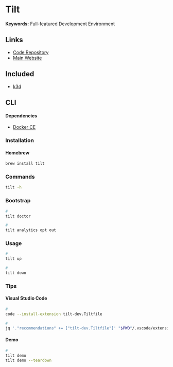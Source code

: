 # Tilt

<!--
https://github.com/eniblock/vault
https://github.com/eniblock/keycloak
https://github.com/companieshouse/psc-filing-api/tree/main

https://github.com/tadoku/tadoku
https://github.com/whslabs/tilt-jenkins
https://github.com/hivenetes/bots
https://github.com/francis-jjk/microservices-demo
-->

**Keywords:** Full-featured Development Environment

## Links

- [Code Repository](https://github.com/tilt-dev/tilt)
- [Main Website](https://tilt.dev/)

## Included

- [k3d](/k3d.md)

## CLI

#### Dependencies

- [Docker CE](/docker/ce/README.md)

### Installation

#### Homebrew

```sh
brew install tilt
```

### Commands

```sh
tilt -h
```

### Bootstrap

```sh
#
tilt doctor

#
tilt analytics opt out
```

<!-- ### Configuration -->

<!--
cat ~/.tilt-dev/config
-->

<!-- ```sh
#
cat << EOF > ./tilt_config
{
  "allowed_contexts": [
    "minikube"
  ],
  "default_registry": "",
  "environment": "local",
  "microservices": [
    "bots"
  ],
  "namespace": "bots",
  "port_forwards": [
    "bots:8080"
  ]
}
EOF

#
cat << EOF > ./Tiltfile
#! /usr/bin/env python

# Import required functions from Tilt extensions
load(
    "ext://namespace",
    "namespace_create",
    "namespace_inject"
)

# Import settings from tilt_config.json
if not os.path.exists("./tilt_config.json"):
    fail(
        """
        # ================================================ #
        # Tilt config file not found in current directory! #
        # Please copy a template from tilt-resources dir.  #
        #                                                  #
        # E.g.:                                            #
        #    cp tilt-resources/local/tilt_config.json .    #
        # ================================================ #
        """
    )

config.define_string_list("allowed_contexts")
config.define_string("default_registry")
config.define_string("environment")
config.define_string_list("microservices")
config.define_string("namespace")
config.define_string_list("port_forwards")
cfg = config.parse()

# Compatibilty setting for ARM arch
os.putenv("DOCKER_DEFAULT_PLATFORM", "linux/amd64")

# Allow default K8S context as stated in the tilt_config.json file
allow_k8s_contexts(cfg.get("allowed_contexts"))

# Set default registry as stated in the tilt_config.json file
if cfg.get("default_registry") != "":
    default_registry(cfg.get("default_registry"))

# Build each microservice image as stated in the tilt_config.json file
for microservice in cfg.get("microservices"):
    if "redis" in microservice:
        continue
    docker_build(
        microservice,
        # cartservice is an exception regarding source folder path
        "src/{}/src".format(microservice) if "cartservice" in microservice else "src/{}".format(microservice)
    )

# Create namespace as stated in the tilt_config.json file
namespace_create(cfg.get("namespace"))

# Deploy each microservice as stated in the tilt_config.json file
for microservice in cfg.get("microservices"):
    k8s_yaml(
        namespace_inject(
            read_file("kustomize/base/{}.yaml".format(microservice)),
            cfg.get("namespace")
        )
    )

# Port forwards as stated in the tilt_config.json file
for port_forward in cfg.get("port_forwards"):
    mapping = port_forward.split(":")
    if (len(mapping) != 2):
        fail(
            """
            # =================================================== #
            # Invalid port forward specified in tilt_config.json! #
            # Should be <resource>:<port_number>.                 #
            #                                                     #
            # E.g.: frontend:9090                                 #
            # =================================================== #
            """
        )
    service = mapping[0]
    port = mapping[1]
    k8s_resource(service, port_forwards=port)
EOF
``` -->

### Usage

```sh
#
tilt up

#
tilt down
```

<!--
tilt ci
tilt api-resources
tilt explain cmd
tilt get cmd
tilt describe cmd gendocs:update
tilt get session
tilt dump webview
tilt dump engine
-->

### Tips

#### Visual Studio Code

```sh
#
code --install-extension tilt-dev.Tiltfile

#
jq '."recommendations" += ["tilt-dev.Tiltfile"]' "$PWD"/.vscode/extensions.json | sponge "$PWD"/.vscode/extensions.json
```

#### Demo

```sh
#
tilt demo
tilt demo --teardown
```

<!--
#
tilt demo --no-cluster
-->

